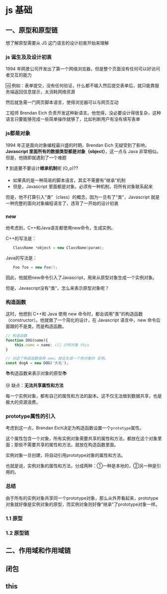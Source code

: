 # js 基础

## 一、原型和原型链

想了解原型需要从 JS 这门语言的设计初衷开始来理解

### js 诞生及及设计初衷

1994 年网景公司开发出了第一个网络浏览器，但是整个页面没有任何可以好访问者交互的能力

🆚 例如：表单提交，没有任何验证，什么都不输入然后提交表单后，就只能靠服务端返回信息提示，太消耗网络资源

然后就急需一门网页脚本语言，使得浏览器可以与网页互动



工程师 Brendan Eich 负责开发这种新语言。他觉得，没必要设计得很复杂，这种语言只要能够完成一些简单操作就够了，比如判断用户有没有填写表单

### js都是对象

1994 年正是面向对象编程最兴盛的时期，Brendan Eich 无疑受到了影响，**Javascript 里面所有的数据类型都是对象（object）**，这一点与 Java 非常相似。但是，他随即就遇到了一个难题

❓ 到底要不要设计**继承机制**呢 (O_o)??

- 如果真的是一种简易的脚本语言，其实不需要有"继承"机制
- 但是，Javascript 里面都是对象，必须有一种机制，将所有对象联系起来

但是，他不打算引入"类"（class）的概念，因为一旦有了"类"，Javascript 就是一种完整的面向对象编程语言了，违背了一开始的设计初衷

### new

他考虑到，C++和Java语言都使用new命令，生成实例。

C++的写法是：
```c++
　　ClassName *object = new ClassName(param);
```
Java的写法是：
```java
　　Foo foo = new Foo();
```

因此，他就把new命令引入了Javascript，用来从原型对象生成一个实例对象。

但是，Javascript没有"类"，怎么来表示原型对象呢？

### 构造函数

这时，他想到 C++和 Java 使用 new 命令时，都会调用"类"的构造函数（constructor）。他就做了一个简化的设计，在 Javascript 语言中，new 命令后面跟的不是类，而是构造函数。

```js
// 构造函数
function DOG(name){
    this.name = name; //🚗 示例对象 this
}

// 对这个构造函数使用 new，就会生成一个狗对象的 实例。
const dogA = new DOG('大毛');
```

📚构造函数来表示对象的原型📚

😢 缺点：**无法共享属性和方法**

每一个实例对象，都有自己的属性和方法的副本。这不仅无法做到数据共享，也是极大的资源浪费。

### prototype属性的引入

考虑到这一点，Brendan Eich决定为构造函数设置一个`prototype`属性。

这个属性包含一个对象，所有实例对象需要共享的属性和方法，都放在这个对象里面；那些不需要共享的属性和方法，就放在构造函数里面。

实例对象一旦创建，将自动引用prototype对象的属性和方法。

也就是说，实例对象的属性和方法，分成两种：①一种是本地的，②另一种是引用的。

### 总结 
由于所有的实例对象共享同一个prototype对象，那么从外界看起来，prototype对象就好像是实例对象的原型，而实例对象则好像"继承"了prototype对象一样。





















### 1.1 原型

### 1.2 原型链

## 二、作用域和作用域链

## 闭包

## this
